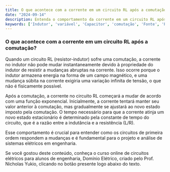 ```yaml
---
title: O que acontece com a corrente em um circuito RL após a comutação?
date: "2024-09-14"
description: Entenda o comportamento da corrente em um circuito RL após a comutação.
keywords: ['Indutor', 'variável', 'Capacitor', 'comutação', 'Fonte', 'Primeira']
---
```


### O que acontece com a corrente em um circuito RL após a comutação?

Quando um circuito RL (resistor-indutor) sofre uma comutação, a corrente no indutor não pode mudar instantaneamente devido à propriedade do indutor de resistir a mudanças abruptas na corrente. Isso ocorre porque o indutor armazena energia na forma de um campo magnético, e uma mudança súbita na corrente exigiria uma variação infinita de tensão, o que não é fisicamente possível.

Após a comutação, a corrente no circuito RL começará a mudar de acordo com uma função exponencial. Inicialmente, a corrente tentará manter seu valor anterior à comutação, mas gradualmente se ajustará ao novo estado imposto pela comutação. O tempo necessário para que a corrente atinja um novo estado estacionário é determinado pela constante de tempo do circuito, que é a razão entre a indutância e a resistência (L/R).

Esse comportamento é crucial para entender como os circuitos de primeira ordem respondem a mudanças e é fundamental para o projeto e análise de sistemas elétricos em engenharia.

Se você gostou deste conteúdo, conheça o curso online de circuitos elétricos para alunos de engenharia, Domínio Elétrico, criado pelo Prof. Nicholas Yukio, clicando no botão presente logo abaixo do texto.
